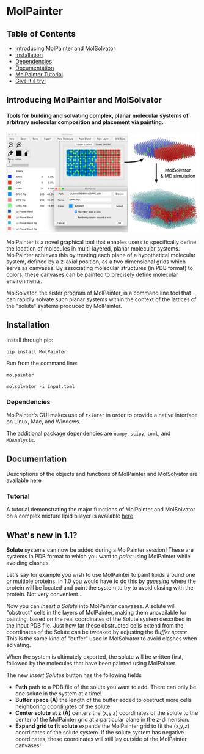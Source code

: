 # MolPainter

## Table of Contents
- [Introducing MolPainter and MolSolvator](#introducing-molpainter-and-molsolvator)
- [Installation](#installation)
- [Dependencies](#dependencies)
- [Documentation](#documentation)
- [MolPainter Tutorial](#molpainter-tutorial)
- [Give it a try!](#give-it-a-try)

## Introducing MolPainter and MolSolvator
#### Tools for building and solvating complex, planar molecular systems of arbitrary molecular composition and placement via painting.

![Screenshot](docs/tutorial/images/TutorialFigure.png)

MolPainter is a novel graphical tool that enables users to specifically define the location of molecules in multi-layered, planar molecular systems. MolPainter achieves this by treating each plane of a hypothetical molecular system, defined by a z-axial position, as a two dimensional grids which serve as canvases. By associating molecular structures (in PDB format) to colors, these canvases can be painted to precisely define molecular environments.

MolSolvator, the sister program of MolPainter, is a command line tool that can rapidly solvate such planar systems within the context of the lattices of the "solute" systems produced by MolPainter.

## Installation

Install through pip:
```
pip install MolPainter
```

Run from the command line:
```
molpainter
```

```
molsolvator -i input.toml
```

### Dependencies

MolPainter's GUI makes use of `tkinter` in order to provide a native interface on Linux, Mac, and Windows.

The additional package dependencies are `numpy`, `scipy`, `toml`, and `MDAnalysis`.

## Documentation

Descriptions of the objects and functions of MolPainter and MolSolvator are available [here](/docs/README.md)

### Tutorial

A tutorial demonstrating the major functions of MolPainter and MolSolvator on a complex mixture lipid bilayer is available [here](/docs/tutorial/README.md)

## What's new in 1.1?

**Solute** systems can now be added during a MolPainter session! These are systems in PDB format to which you want to *paint* using MolPainter while avoiding clashes.

Let's say for example you wish to use MolPainter to paint lipids around one or multiple proteins. In 1.0 you would have to do this by *guessing* where the protein will be located and paint the system to try to avoid clasing with the protein. Not very convenient...

Now you can *Insert a Solute* into MolPainter canvases. A solute will "obstruct" cells in the layers of MolPainter,  making them unavailable for painting, based on the real coordinates of the Solute system described in the input PDB file. Just how far these obstructed cells extend from the coordinates of the Solute can be tweaked by adjusting the *Buffer space*. This is the same kind of "buffer" used in MolSolvator to avoid clashes when solvating.

When the system is ultimately exported, the solute will be written first, followed by the molecules that have been painted using MolPainter.


The new *Insert Solutes* button has the following fields

* **Path** path to a PDB file of the solute you want to add. There can only be one solute in the system at a time!
* **Buffer space (Å)** the length of the buffer added to obstruct more cells neighboring coordinates of the solute.
* **Center solute at z (Å)** centers the (x,y,z) coordinates of the solute to the center of the MolPainter grid at a particular plane in the z-dimension.
* **Expand grid to fit solute** expands the MolPainter grid to fit the (x,y,z) coordinates of the solute system. If the solute system has negative coordinates, these coordinates will still lay outside of the MolPainter canvases!

